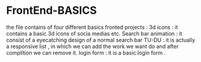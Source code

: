 # FrontEnd-BASICS

the file contains of four different basics fronted projects :
3d icons : it contains a basic 3d icons of socia medias etc.
Search bar animation : it consist of a eyecatching design of a normal search bar
TU-DU : it is actually a responsive list , in which we can add the work we want do and after complition we can remove it.
login form : it is a basic login form .
